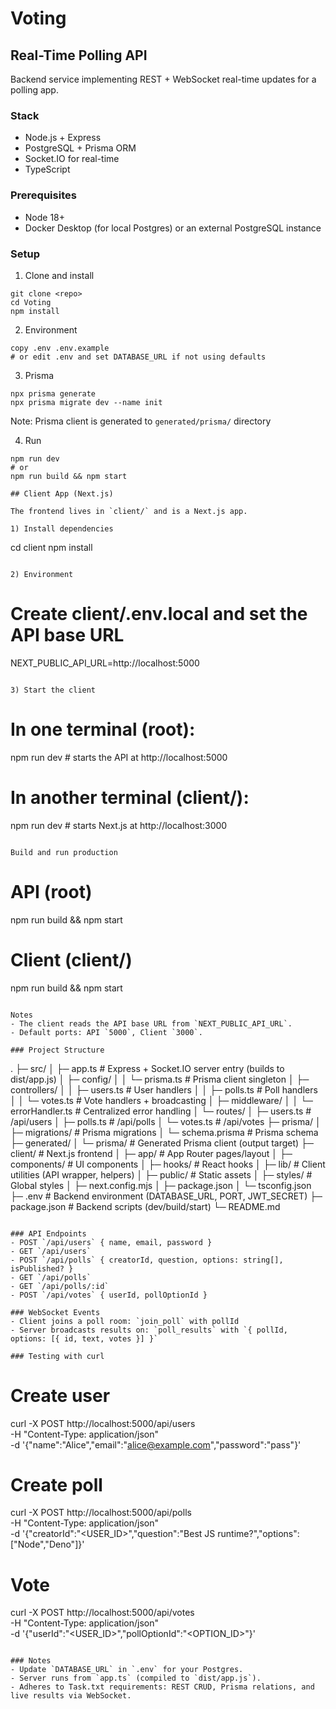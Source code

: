 # Voting

## Real-Time Polling API

Backend service implementing REST + WebSocket real-time updates for a polling app.

### Stack
- Node.js + Express
- PostgreSQL + Prisma ORM
- Socket.IO for real-time
- TypeScript

### Prerequisites
- Node 18+
- Docker Desktop (for local Postgres) or an external PostgreSQL instance

### Setup
1. Clone and install
```
git clone <repo>
cd Voting
npm install
```

2. Environment
```
copy .env .env.example
# or edit .env and set DATABASE_URL if not using defaults
```

3. Prisma
```
npx prisma generate
npx prisma migrate dev --name init
```
Note: Prisma client is generated to `generated/prisma/` directory

4. Run
```
npm run dev
# or
npm run build && npm start

## Client App (Next.js)

The frontend lives in `client/` and is a Next.js app.

1) Install dependencies
```
cd client
npm install
```

2) Environment
```
# Create client/.env.local and set the API base URL
NEXT_PUBLIC_API_URL=http://localhost:5000
```

3) Start the client
```
# In one terminal (root):
npm run dev   # starts the API at http://localhost:5000

# In another terminal (client/):
npm run dev   # starts Next.js at http://localhost:3000
```

Build and run production
```
# API (root)
npm run build && npm start

# Client (client/)
npm run build && npm start
```

Notes
- The client reads the API base URL from `NEXT_PUBLIC_API_URL`.
- Default ports: API `5000`, Client `3000`.

### Project Structure
```
.
├─ src/
│  ├─ app.ts                 # Express + Socket.IO server entry (builds to dist/app.js)
│  ├─ config/
│  │  └─ prisma.ts           # Prisma client singleton
│  ├─ controllers/
│  │  ├─ users.ts            # User handlers
│  │  ├─ polls.ts            # Poll handlers
│  │  └─ votes.ts            # Vote handlers + broadcasting
│  ├─ middleware/
│  │  └─ errorHandler.ts     # Centralized error handling
│  └─ routes/
│     ├─ users.ts            # /api/users
│     ├─ polls.ts            # /api/polls
│     └─ votes.ts            # /api/votes
├─ prisma/
│  ├─ migrations/            # Prisma migrations
│  └─ schema.prisma          # Prisma schema
├─ generated/
│  └─ prisma/                # Generated Prisma client (output target)
├─ client/                   # Next.js frontend
│  ├─ app/                   # App Router pages/layout
│  ├─ components/            # UI components
│  ├─ hooks/                 # React hooks
│  ├─ lib/                   # Client utilities (API wrapper, helpers)
│  ├─ public/                # Static assets
│  ├─ styles/                # Global styles
│  ├─ next.config.mjs
│  ├─ package.json
│  └─ tsconfig.json
├─ .env                      # Backend environment (DATABASE_URL, PORT, JWT_SECRET)
├─ package.json              # Backend scripts (dev/build/start)
└─ README.md
```

### API Endpoints
- POST `/api/users` { name, email, password }
- GET `/api/users`
- POST `/api/polls` { creatorId, question, options: string[], isPublished? }
- GET `/api/polls`
- GET `/api/polls/:id`
- POST `/api/votes` { userId, pollOptionId }

### WebSocket Events
- Client joins a poll room: `join_poll` with pollId
- Server broadcasts results on: `poll_results` with `{ pollId, options: [{ id, text, votes }] }`

### Testing with curl
```
# Create user
curl -X POST http://localhost:5000/api/users \
 -H "Content-Type: application/json" \
 -d '{"name":"Alice","email":"alice@example.com","password":"pass"}'

# Create poll
curl -X POST http://localhost:5000/api/polls \
 -H "Content-Type: application/json" \
 -d '{"creatorId":"<USER_ID>","question":"Best JS runtime?","options":["Node","Deno"]}'

# Vote
curl -X POST http://localhost:5000/api/votes \
 -H "Content-Type: application/json" \
 -d '{"userId":"<USER_ID>","pollOptionId":"<OPTION_ID>"}'
```

### Notes
- Update `DATABASE_URL` in `.env` for your Postgres.
- Server runs from `app.ts` (compiled to `dist/app.js`).
- Adheres to Task.txt requirements: REST CRUD, Prisma relations, and live results via WebSocket.